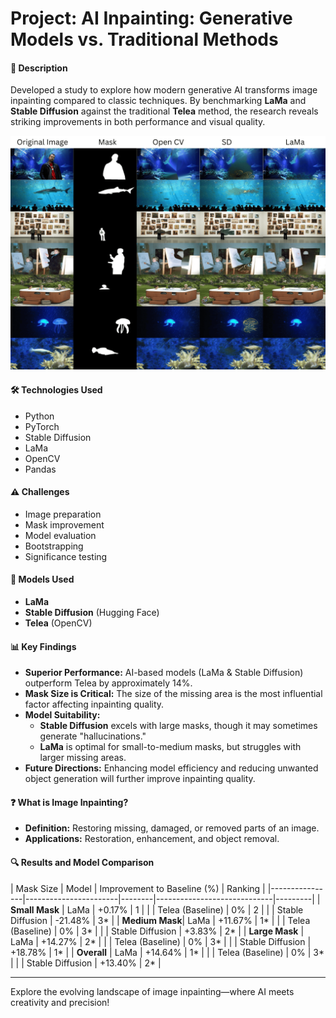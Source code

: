 # Project: AI Inpainting: Generative Models vs. Traditional Methods

#### 📝 Description  
Developed a study to explore how modern generative AI transforms image inpainting compared to classic techniques. By benchmarking **LaMa** and **Stable Diffusion** against the traditional **Telea** method, the research reveals striking improvements in both performance and visual quality.

![Inpainting Results](Vis/Collage/viswithtitle1.png)

#### 🛠️ Technologies Used  
- Python  
- PyTorch  
- Stable Diffusion  
- LaMa  
- OpenCV  
- Pandas  

#### ⚠️ Challenges  
- Image preparation  
- Mask improvement  
- Model evaluation  
- Bootstrapping  
- Significance testing  

#### 🤖 Models Used  
- **LaMa**  
- **Stable Diffusion** (Hugging Face)  
- **Telea** (OpenCV)  

#### 📊 Key Findings  
- **Superior Performance:** AI-based models (LaMa & Stable Diffusion) outperform Telea by approximately 14%.  
- **Mask Size is Critical:** The size of the missing area is the most influential factor affecting inpainting quality.  
- **Model Suitability:**  
  - **Stable Diffusion** excels with large masks, though it may sometimes generate "hallucinations."  
  - **LaMa** is optimal for small-to-medium masks, but struggles with larger missing areas.  
- **Future Directions:** Enhancing model efficiency and reducing unwanted object generation will further improve inpainting quality.

#### ❓ What is Image Inpainting?  
- **Definition:** Restoring missing, damaged, or removed parts of an image.  
- **Applications:** Restoration, enhancement, and object removal.

#### 🔍 Results and Model Comparison

| Mask Size      | Model                 | Improvement to Baseline (%) | Ranking |
|----------------|-----------------------|--------|-----------------------------|---------|
| **Small Mask** | LaMa                  | +0.17%                      | 1       |
|                | Telea (Baseline)      | 0%                          | 2       |
|                | Stable Diffusion      | -21.48%                     | 3*      |
| **Medium Mask**| LaMa                  | +11.67%                     | 1*      |
|                | Telea (Baseline)      | 0%                          | 3*      |
|                | Stable Diffusion      | +3.83%                      | 2*      |
| **Large Mask** | LaMa                  | +14.27%                     | 2*      |
|                | Telea (Baseline)      | 0%                          | 3*      |
|                | Stable Diffusion      | +18.78%                     | 1*      |
| **Overall**    | LaMa                  | +14.64%                     | 1*      |
|                | Telea (Baseline)      | 0%                          | 3*      |
|                | Stable Diffusion      | +13.40%                     | 2*      |

---

Explore the evolving landscape of image inpainting—where AI meets creativity and precision!  

